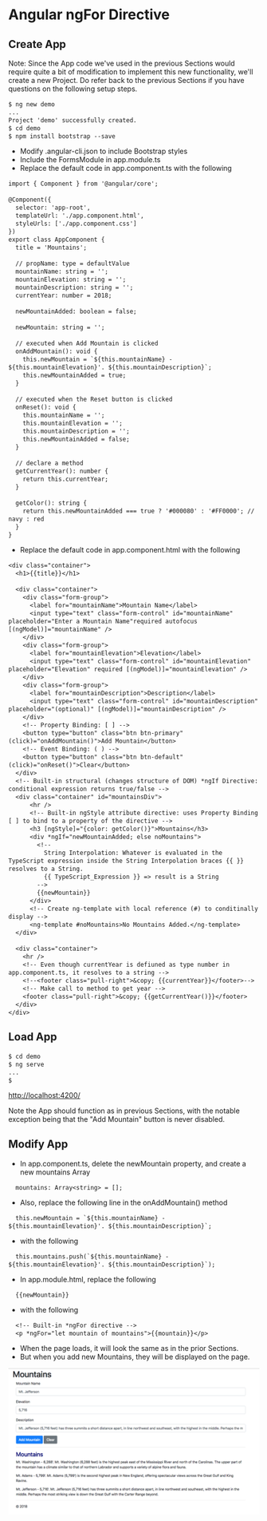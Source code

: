 # Angular ngFor Directive

## Create App
Note: Since the App code we've used in the previous Sections would require quite a bit of modification to implement 
this new functionality, we'll create a new Project. Do refer back to the previous Sections if you have questions on 
the following setup steps.

```
$ ng new demo
...
Project 'demo' successfully created.
$ cd demo
$ npm install bootstrap --save
```

+ Modify .angular-cli.json to include Bootstrap styles
+ Include the FormsModule in app.module.ts
+ Replace the default code in app.component.ts with the following
```
import { Component } from '@angular/core';

@Component({
  selector: 'app-root',
  templateUrl: './app.component.html',
  styleUrls: ['./app.component.css']
})
export class AppComponent {
  title = 'Mountains';
    
  // propName: type = defaultValue
  mountainName: string = '';
  mountainElevation: string = '';
  mountainDescription: string = '';
  currentYear: number = 2018;
  
  newMountainAdded: boolean = false;
  
  newMountain: string = '';
  
  // executed when Add Mountain is clicked
  onAddMountain(): void {
    this.newMountain = `${this.mountainName} - ${this.mountainElevation}'. ${this.mountainDescription}`;
    this.newMountainAdded = true;
  }
  
  // executed when the Reset button is clicked
  onReset(): void {
    this.mountainName = '';
    this.mountainElevation = '';
    this.mountainDescription = '';
    this.newMountainAdded = false;
  }
  
  // declare a method
  getCurrentYear(): number {
    return this.currentYear;
  }
  
  getColor(): string {
    return this.newMountainAdded === true ? '#000080' : '#FF0000'; // navy : red
  }
}
```

+ Replace the default code in app.component.html with the following
```
<div class="container">
  <h1>{{title}}</h1>
  
  <div class="container">
    <div class="form-group">
      <label for="mountainName">Mountain Name</label>
      <input type="text" class="form-control" id="mountainName" placeholder="Enter a Mountain Name"required autofocus [(ngModel)]="mountainName" />
    </div>
    <div class="form-group">
      <label for="mountainElevation">Elevation</label>
      <input type="text" class="form-control" id="mountainElevation" placeholder="Elevation" required [(ngModel)]="mountainElevation" />
    </div>
    <div class="form-group">
      <label for="mountainDescription">Description</label>
      <input type="text" class="form-control" id="mountainDescription" placeholder="(optional)" [(ngModel)]="mountainDescription" />
    </div>
    <!-- Property Binding: [ ] -->
    <button type="button" class="btn btn-primary" (click)="onAddMountain()">Add Mountain</button>
    <!-- Event Binding: ( ) -->
    <button type="button" class="btn btn-default" (click)="onReset()">Clear</button>
  </div>
  <!-- Built-in structural (changes structure of DOM) *ngIf Directive: conditional expression returns true/false -->
  <div class="container" id="mountainsDiv">
      <hr />
      <!-- Built-in ngStyle attribute directive: uses Property Binding [ ] to bind to a property of the directive -->
      <h3 [ngStyle]="{color: getColor()}">Mountains</h3>
      <div *ngIf="newMountainAdded; else noMountains">
        <!--
          String Interpolation: Whatever is evaluated in the TypeScript expression inside the String Interpolation braces {{ }} resolves to a String.
          {{ TypeScript_Expression }} => result is a String
        -->
        {{newMountain}}
      </div>
      <!-- Create ng-template with local reference (#) to conditinally display -->
      <ng-template #noMountains>No Mountains Added.</ng-template>
  </div>
  
  <div class="container">
    <hr />
    <!-- Even though currentYear is defiuned as type number in app.component.ts, it resolves to a string -->
    <!--<footer class="pull-right">&copy; {{currentYear}}</footer>-->
    <!-- Make call to method to get year -->
    <footer class="pull-right">&copy; {{getCurrentYear()}}</footer>
  </div>
</div>
```



## Load App
```
$ cd demo
$ ng serve
...
$
```

[http://localhost:4200/](http://localhost:4200/)


Note the App should function as in previous Sections, with the notable exception being that the "Add Mountain" button is never disabled.


## Modify App

+ In app.component.ts, delete the newMountain property, and create a new mountains Array
```
  mountains: Array<string> = [];
```

+ Also, replace the following line in the onAddMountain() method
```
  this.newMountain = `${this.mountainName} - ${this.mountainElevation}'. ${this.mountainDescription}`;
```

+ with the following
```
  this.mountains.push(`${this.mountainName} - ${this.mountainElevation}'. ${this.mountainDescription}`);
```


+ In app.module.html, replace the following
```
  {{newMountain}}
```

+ with the following
```
  <!-- Built-in *ngFor directive -->
  <p *ngFor="let mountain of mountains">{{mountain}}</p>
```

+ When the page loads, it will look the same as in the prior Sections.
+ But when you add new Mountains, they will be displayed on the page.

![AngularJS](img/img_1.png?raw=true "AngularJS")
